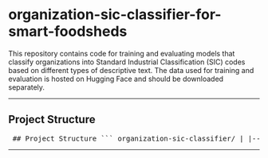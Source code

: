 # organization-sic-classifier-for-smart-foodsheds

This repository contains code for training and evaluating models that classify organizations into Standard Industrial Classification (SIC) codes based on different types of descriptive text. The data used for training and evaluation is hosted on Hugging Face and should be downloaded separately.

---

## Project Structure

<pre> ## Project Structure ``` organization-sic-classifier/ | |-- src/ | | | |-- bert/ | | |-- bert_train.py | | └-- bert_test.py | | | |-- roberta/ | | |-- roberta_train.py | | └-- roberta_test.py | | | |-- longformer/ | | |-- longformer_train.py | | └-- longformer_test.py | | | └-- gpt-4o-mini/ | └-- instructions.txt | └-- README.md ``` </pre>


---
